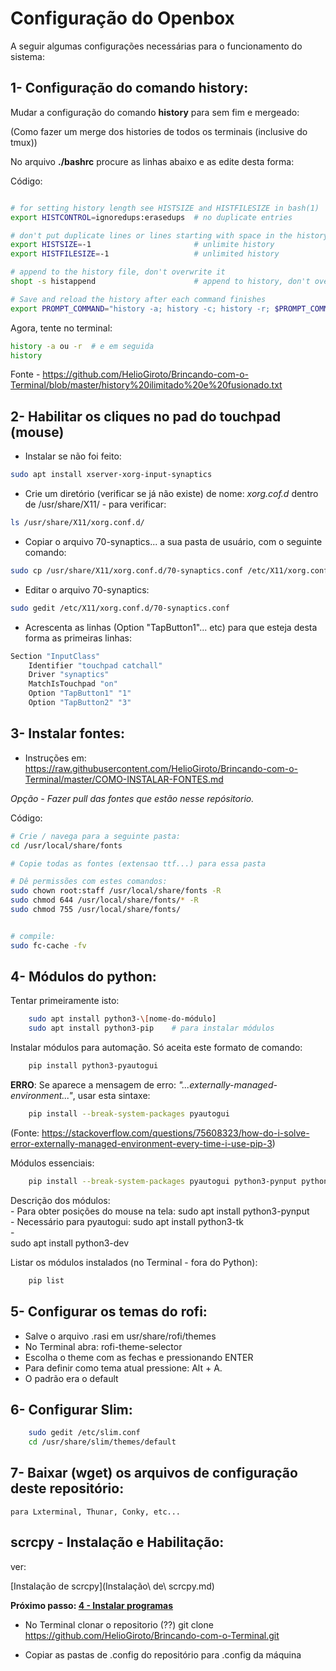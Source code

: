 # Configuração do Openbox 

A seguir algumas configurações necessárias para o funcionamento do sistema:

## 1- Configuração do comando history:

Mudar a configuração do comando **history** para sem fim e mergeado:

(Como fazer um merge dos histories de todos os terminais (inclusive do tmux))

No arquivo **./bashrc** procure as linhas abaixo e as edite desta forma:

Código:

```bash

# for setting history length see HISTSIZE and HISTFILESIZE in bash(1)
export HISTCONTROL=ignoredups:erasedups  # no duplicate entries

# don't put duplicate lines or lines starting with space in the history.
export HISTSIZE=-1                  	 # unlimite history
export HISTFILESIZE=-1               	 # unlimited history

# append to the history file, don't overwrite it
shopt -s histappend                      # append to history, don't overwrite it

# Save and reload the history after each command finishes
export PROMPT_COMMAND="history -a; history -c; history -r; $PROMPT_COMMAND"

```

Agora, tente no terminal:

```bash
history -a ou -r  # e em seguida
history
```

Fonte - https://github.com/HelioGiroto/Brincando-com-o-Terminal/blob/master/history%20ilimitado%20e%20fusionado.txt



## 2- Habilitar os cliques no pad do touchpad (mouse) 

- Instalar se não foi feito:
```bash
sudo apt install xserver-xorg-input-synaptics
```

- Crie um diretório (verificar se já não existe) de nome: *xorg.cof.d* dentro de /usr/share/X11/ - para verificar:

```bash 
ls /usr/share/X11/xorg.conf.d/
```


- Copiar o arquivo 70-synaptics... a sua pasta de usuário, com o seguinte comando:
```bash
sudo cp /usr/share/X11/xorg.conf.d/70-synaptics.conf /etc/X11/xorg.conf.d/
```


- Editar o arquivo 70-synaptics:
```bash
sudo gedit /etc/X11/xorg.conf.d/70-synaptics.conf
```


- Acrescenta as linhas (Option "TapButton1"... etc) para que esteja desta forma as primeiras linhas:

```bash
Section "InputClass"
	Identifier "touchpad catchall"
	Driver "synaptics"
	MatchIsTouchpad "on"
	Option "TapButton1" "1"
	Option "TapButton2" "3"
```


## 3- Instalar fontes:

 - Instruções em:
https://raw.githubusercontent.com/HelioGiroto/Brincando-com-o-Terminal/master/COMO-INSTALAR-FONTES.md

*Opção - Fazer pull das fontes que estão nesse repósitorio.*

Código:

```bash
# Crie / navega para a seguinte pasta:
cd /usr/local/share/fonts

# Copie todas as fontes (extensao ttf...) para essa pasta

# Dê permissões com estes comandos:
sudo chown root:staff /usr/local/share/fonts -R
sudo chmod 644 /usr/local/share/fonts/* -R
sudo chmod 755 /usr/local/share/fonts/


# compile:  
sudo fc-cache -fv

```


## 4- Módulos do python:

Tentar primeiramente isto:
```bash
	sudo apt install python3-\[nome-do-módulo]
	sudo apt install python3-pip	# para instalar módulos
```

Instalar módulos para automação. Só aceita este formato de comando:
```bash
	pip install python3-pyautogui		
```

**ERRO**: Se aparece a mensagem de erro: *"...externally-managed-environment..."*, usar esta sintaxe:

```bash
	pip install --break-system-packages pyautogui
```

(Fonte: https://stackoverflow.com/questions/75608323/how-do-i-solve-error-externally-managed-environment-every-time-i-use-pip-3)


Módulos essenciais:
```bash
	pip install --break-system-packages pyautogui python3-pynput python3-tk python3-dev 
```

Descrição dos módulos:		
	- Para obter posições do mouse na tela:
	sudo apt install python3-pynput		
	- Necessário para pyautogui:
	sudo apt install python3-tk		
	-  
	sudo apt install python3-dev

Listar os módulos instalados (no Terminal - fora do Python):
```bash
	pip list
```


## 5- Configurar os temas do rofi:
 - Salve o arquivo .rasi em usr/share/rofi/themes 
 - No Terminal abra: rofi-theme-selector
 - Escolha o theme com as fechas e pressionando ENTER
 - Para definir como tema atual pressione: Alt + A.
 - O padrão era o default


## 6- Configurar Slim:
```bash
	sudo gedit /etc/slim.conf
	cd /usr/share/slim/themes/default
```


## 7- Baixar (wget) os arquivos de configuração deste repositório:
	para Lxterminal, Thunar, Conky, etc...




## scrcpy - Instalação e Habilitação:

ver:

[Instalação de scrcpy](Instalação\ de\ scrcpy.md)


**Próximo passo: [4 - Instalar programas]()**




- No Terminal clonar o repositorio (??) 
	git clone https://github.com/HelioGiroto/Brincando-com-o-Terminal.git

- Copiar as pastas de .config do repositório para .config da máquina


